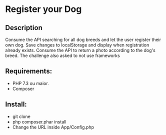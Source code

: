# Register your Dog

## Description

Consume the API searching for all dog breeds and let the user register their own dog. Save changes to localStorage and display when registration already exists. Consume the API to return a photo according to the dog's breed. The challenge also asked to not use frameworks


## Requirements:

- PHP 7.3 ou maior.
- Composer

## Install:

- git clone
- php composer.phar install
- Change the URL inside App/Config.php
